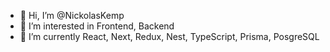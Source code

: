 - 👋 Hi, I’m @NickolasKemp
- 👀 I’m interested in Frontend, Backend
- 🌱 I’m currently React, Next, Redux, Nest, TypeScript, Prisma, PosgreSQL

<!---
NickolasKemp/NickolasKemp is a ✨ special ✨ repository because its `README.md` (this file) appears on your GitHub profile.
You can click the Preview link to take a look at your changes.
--->
